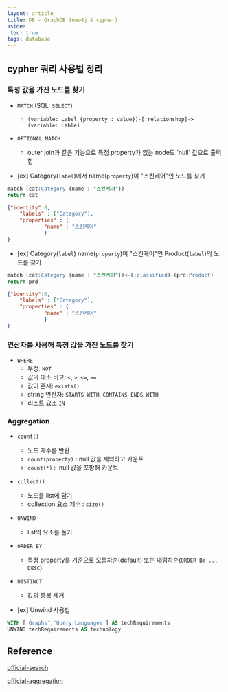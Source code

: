 ```yaml
---
layout: article
title: DB - GraphDB (neo4j & cypher)
aside:
 toc: true
tags: database
---
```


## cypher 쿼리 사용법 정리

### 특정 값을 가진 노드를 찾기

* `MATCH` (SQL: `SELECT`)
	* `(variable: Label {property : value})-[:relationshop]->(variable: Lable)`
* `OPTIONAL MATCH`
	* outer join과 같은 기능으로 특정 property가 없는 node도 'null' 값으로 출력함

* [ex] Category(`label`)에서 name(`property`)이 "스킨케어"인 노드를 찾기

```sql
match (cat:Category {name : "스킨케어"})
return cat
```

```json
{"identity":0,
	"labels" : ["Category"],
	"properties" : {
			"name" : "스킨케어"
			}
}
```

* [ex] Category(`label`) name(`property`)이 "스킨케어"인 Product(`label`)의 노드를 찾기

```sql
match (cat:Category {name : "스킨케어"})<-[:classified]-(prd:Product)
return prd
```

```json
{"identity":0,
	"labels" : ["Category"],
	"properties" : {
			"name" : "스킨케어"
			}
}
```

### 연산자를 사용해 특정 값을 가진 노드를 찾기

* `WHERE`
	* 부정: `NOT`
	* 값의 대소 비교: `<`, `>`, `<=`, `>=`
	* 값이 존재: `exists()`
	* string 연산자: `STARTS WITH`, `CONTAINS`, `ENDS WITH`
	* 리스트 요소 `IN`

### Aggregation

* `count()`
	* 노드 개수를 반환
	* `count(property)` : null 값을 제외하고 카운트
	* `count(*)` :  null 값을 포함해 카운트
* `collect()`
	* 노드를 list에 담기
	* collection 요소 개수 : `size()`
* `UNWIND`
	* list의 요소를 풀기
* `ORDER BY`
	* 특정 property를 기준으로 오름차순(default) 또는 내림차순(`ORDER BY ... DESC`)
* `DISTINCT`
	* 값의 중복 제거

* [ex] Unwind 사용법
```sql
WITH ['Graphs','Query Languages'] AS techRequirements
UNWIND techRequirements AS technology
```

## Reference
[official-search](https://neo4j.com/developer/cypher/filtering-query-results/)    

[official-aggregation](https://neo4j.com/developer/cypher/controlling-query-processing/)

